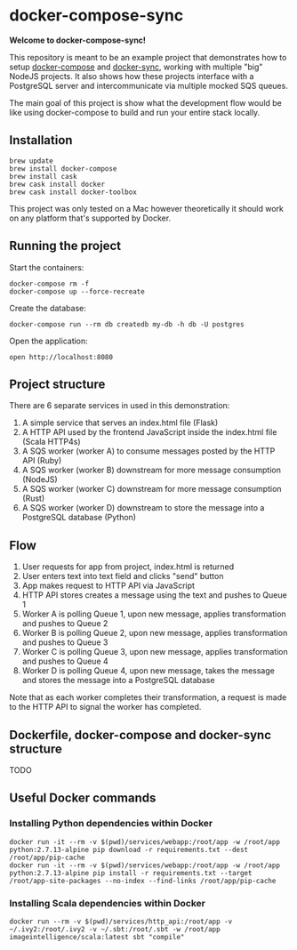 # docker-compose-sync

**Welcome to docker-compose-sync!**

This repository is meant to be an example project that demonstrates how to setup [docker-compose](https://docs.docker.com/compose/) and [docker-sync](http://docker-sync.io/), working with multiple "big" NodeJS projects. It also shows how these projects interface with a PostgreSQL server and intercommunicate via multiple mocked SQS queues.

The main goal of this project is show what the development flow would be like using docker-compose to build and run your entire stack locally.

## Installation

```
brew update
brew install docker-compose
brew install cask
brew cask install docker
brew cask install docker-toolbox
```

This project was only tested on a Mac however theoretically it should work on any platform that's supported by Docker.

## Running the project

Start the containers:

```
docker-compose rm -f
docker-compose up --force-recreate
```

Create the database:

```
docker-compose run --rm db createdb my-db -h db -U postgres
```

Open the application:

```
open http://localhost:8080
```

## Project structure

There are 6 separate services in used in this demonstration:

1. A simple service that serves an index.html file (Flask)
1. A HTTP API used by the frontend JavaScript inside the index.html file (Scala HTTP4s)
1. A SQS worker (worker A) to consume messages posted by the HTTP API (Ruby)
1. A SQS worker (worker B) downstream for more message consumption (NodeJS)
1. A SQS worker (worker C) downstream for more message consumption (Rust)
1. A SQS worker (worker D) downstream to store the message into a PostgreSQL database (Python)

## Flow

1. User requests for app from project, index.html is returned
1. User enters text into text field and clicks "send" button
1. App makes request to HTTP API via JavaScript
1. HTTP API stores creates a message using the text and pushes to Queue 1
1. Worker A is polling Queue 1, upon new message, applies transformation and pushes to Queue 2
1. Worker B is polling Queue 2, upon new message, applies transformation and pushes to Queue 3
1. Worker C is polling Queue 3, upon new message, applies transformation and pushes to Queue 4
1. Worker D is polling Queue 4, upon new message, takes the message and stores the message into a PostgreSQL database

Note that as each worker completes their transformation, a request is made to the HTTP API to signal the worker has completed.

## Dockerfile, docker-compose and docker-sync structure

TODO

## Useful Docker commands

### Installing Python dependencies within Docker

```
docker run -it --rm -v $(pwd)/services/webapp:/root/app -w /root/app python:2.7.13-alpine pip download -r requirements.txt --dest /root/app/pip-cache
docker run -it --rm -v $(pwd)/services/webapp:/root/app -w /root/app python:2.7.13-alpine pip install -r requirements.txt --target /root/app-site-packages --no-index --find-links /root/app/pip-cache
```

### Installing Scala dependencies within Docker

```
docker run --rm -v $(pwd)/services/http_api:/root/app -v ~/.ivy2:/root/.ivy2 -v ~/.sbt:/root/.sbt -w /root/app imageintelligence/scala:latest sbt "compile"
```
